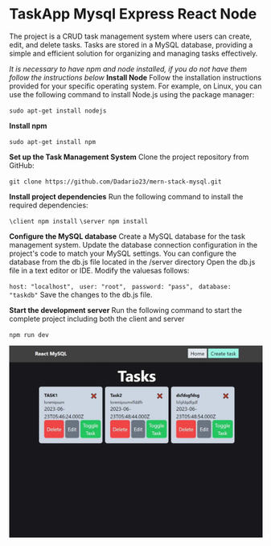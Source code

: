 # TaskApp Mysql Express React Node

The project is a CRUD task management system where users can create, edit, and delete tasks.
Tasks are stored in a MySQL database, providing a simple and efficient solution for organizing and managing tasks effectively.

_It is necessary to have npm and node installed, if you do not have them follow the instructions below_
**Install Node**
Follow the installation instructions provided for your specific operating system.
For example, on Linux, you can use the following command to install Node.js using the package manager:

`sudo apt-get install nodejs`

**Install npm**

`sudo apt-get install npm`

**Set up the Task Management System**
Clone the project repository from GitHub:

`git clone https://github.com/Dadario23/mern-stack-mysql.git`

**Install project dependencies**
Run the following command to install the required dependencies:

`\client npm install`
`\server npm install`

**Configure the MySQL database**
Create a MySQL database for the task management system.
Update the database connection configuration in the project's code to match your MySQL settings.
You can configure the database from the db.js file located in the /server directory
Open the db.js file in a text editor or IDE.
Modify the values ​​as follows:

`host: "localhost",`
` user: "root",`
` password: "pass",`
` database: "taskdb"`
Save the changes to the db.js file.

**Start the development server**
Run the following command to start the complete project including both the client and server

`npm run dev`

![CRUD task management](/client/public/image.webp)
